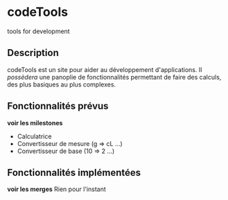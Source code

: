 
# codeTools

tools for development

## Description
codeTools est un site pour aider au développement d'applications.
Il _possèdera_ une panoplie de fonctionnalités permettant de faire des calculs, des plus basiques au plus complexes.

## Fonctionnalités prévus
**voir les milestones**
- Calculatrice
- Convertisseur de mesure (g => cL ...)
- Convertisseur de base (10 => 2 ...)

## Fonctionnalités implémentées
**voir les merges**
Rien pour l'instant
